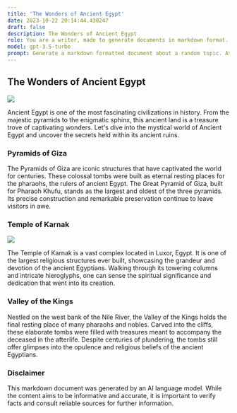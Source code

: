 ```yaml
---
title: 'The Wonders of Ancient Egypt'
date: 2023-10-22 20:14:44.430247
draft: false
description: The Wonders of Ancient Egypt
role: You are a writer, made to generate documents in markdown format. It is very important that all of the documents you generate are in valid markdown format.
model: gpt-3.5-turbo
prompt: Generate a markdown formatted document about a random topic. At the bottom, include a disclaimer explaining that the document was generated by you. The first line of the document should be the title. Make sure that the entire document is in proper markdown format, using a mix of various tags to make the document visually appealing.
---
```


## The Wonders of Ancient Egypt

![](https://images.unsplash.com/photo-1563203110-321c8f3acbdc)

Ancient Egypt is one of the most fascinating civilizations in history. From the majestic pyramids to the enigmatic sphinx, this ancient land is a treasure trove of captivating wonders. Let's dive into the mystical world of Ancient Egypt and uncover the secrets held within its ancient ruins.

### Pyramids of Giza

The Pyramids of Giza are iconic structures that have captivated the world for centuries. These colossal tombs were built as eternal resting places for the pharaohs, the rulers of ancient Egypt. The Great Pyramid of Giza, built for Pharaoh Khufu, stands as the largest and oldest of the three pyramids. Its precise construction and remarkable preservation continue to leave visitors in awe.

### Temple of Karnak

![](https://images.unsplash.com/photo-1615504519058-d12abab8e2ad)

The Temple of Karnak is a vast complex located in Luxor, Egypt. It is one of the largest religious structures ever built, showcasing the grandeur and devotion of the ancient Egyptians. Walking through its towering columns and intricate hieroglyphs, one can sense the spiritual significance and dedication that went into its creation.

### Valley of the Kings

Nestled on the west bank of the Nile River, the Valley of the Kings holds the final resting place of many pharaohs and nobles. Carved into the cliffs, these elaborate tombs were filled with treasures meant to accompany the deceased in the afterlife. Despite centuries of plundering, the tombs still offer glimpses into the opulence and religious beliefs of the ancient Egyptians.

### Disclaimer

This markdown document was generated by an AI language model. While the content aims to be informative and accurate, it is important to verify facts and consult reliable sources for further information.